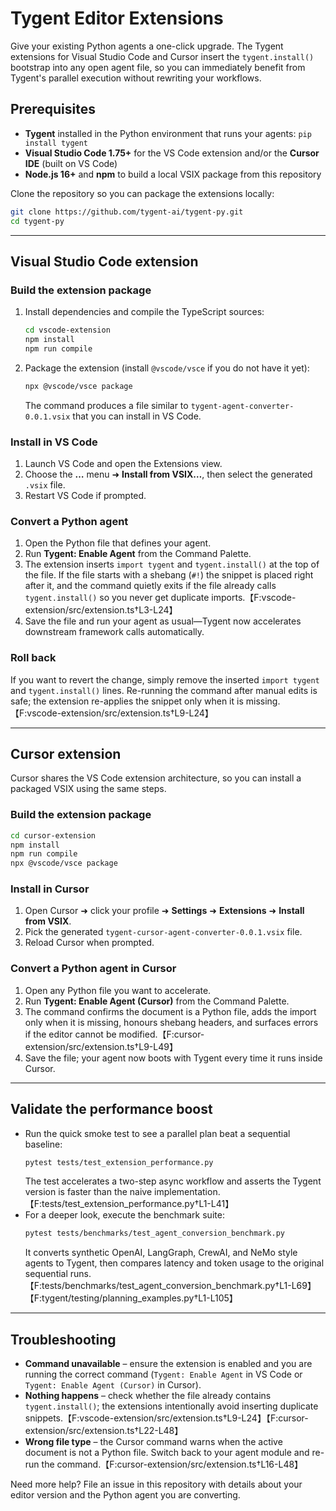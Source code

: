 # Tygent Editor Extensions

Give your existing Python agents a one-click upgrade. The Tygent extensions for Visual Studio Code and Cursor insert the `tygent.install()` bootstrap into any open agent file, so you can immediately benefit from Tygent's parallel execution without rewriting your workflows.

## Prerequisites
- **Tygent** installed in the Python environment that runs your agents: `pip install tygent`
- **Visual Studio Code 1.75+** for the VS Code extension and/or the **Cursor IDE** (built on VS Code)
- **Node.js 16+** and **npm** to build a local VSIX package from this repository

Clone the repository so you can package the extensions locally:

```bash
git clone https://github.com/tygent-ai/tygent-py.git
cd tygent-py
```

---

## Visual Studio Code extension

### Build the extension package
1. Install dependencies and compile the TypeScript sources:
   ```bash
   cd vscode-extension
   npm install
   npm run compile
   ```
2. Package the extension (install `@vscode/vsce` if you do not have it yet):
   ```bash
   npx @vscode/vsce package
   ```
   The command produces a file similar to `tygent-agent-converter-0.0.1.vsix` that you can install in VS Code.

### Install in VS Code
1. Launch VS Code and open the Extensions view.
2. Choose the **…** menu ➜ **Install from VSIX…**, then select the generated `.vsix` file.
3. Restart VS Code if prompted.

### Convert a Python agent
1. Open the Python file that defines your agent.
2. Run **Tygent: Enable Agent** from the Command Palette.
3. The extension inserts `import tygent` and `tygent.install()` at the top of the file. If the file starts with a shebang (`#!`) the snippet is placed right after it, and the command quietly exits if the file already calls `tygent.install()` so you never get duplicate imports.【F:vscode-extension/src/extension.ts†L3-L24】
4. Save the file and run your agent as usual—Tygent now accelerates downstream framework calls automatically.

### Roll back
If you want to revert the change, simply remove the inserted `import tygent` and `tygent.install()` lines. Re-running the command after manual edits is safe; the extension re-applies the snippet only when it is missing.【F:vscode-extension/src/extension.ts†L9-L24】

---

## Cursor extension

Cursor shares the VS Code extension architecture, so you can install a packaged VSIX using the same steps.

### Build the extension package
```bash
cd cursor-extension
npm install
npm run compile
npx @vscode/vsce package
```

### Install in Cursor
1. Open Cursor ➜ click your profile ➜ **Settings** ➜ **Extensions** ➜ **Install from VSIX**.
2. Pick the generated `tygent-cursor-agent-converter-0.0.1.vsix` file.
3. Reload Cursor when prompted.

### Convert a Python agent in Cursor
1. Open any Python file you want to accelerate.
2. Run **Tygent: Enable Agent (Cursor)** from the Command Palette.
3. The command confirms the document is a Python file, adds the import only when it is missing, honours shebang headers, and surfaces errors if the editor cannot be modified.【F:cursor-extension/src/extension.ts†L9-L49】
4. Save the file; your agent now boots with Tygent every time it runs inside Cursor.

---

## Validate the performance boost
- Run the quick smoke test to see a parallel plan beat a sequential baseline:
  ```bash
  pytest tests/test_extension_performance.py
  ```
  The test accelerates a two-step async workflow and asserts the Tygent version is faster than the naive implementation.【F:tests/test_extension_performance.py†L1-L41】
- For a deeper look, execute the benchmark suite:
  ```bash
  pytest tests/benchmarks/test_agent_conversion_benchmark.py
  ```
  It converts synthetic OpenAI, LangGraph, CrewAI, and NeMo style agents to Tygent, then compares latency and token usage to the original sequential runs.【F:tests/benchmarks/test_agent_conversion_benchmark.py†L1-L69】【F:tygent/testing/planning_examples.py†L1-L105】

---

## Troubleshooting
- **Command unavailable** – ensure the extension is enabled and you are running the correct command (`Tygent: Enable Agent` in VS Code or `Tygent: Enable Agent (Cursor)` in Cursor).
- **Nothing happens** – check whether the file already contains `tygent.install()`; the extensions intentionally avoid inserting duplicate snippets.【F:vscode-extension/src/extension.ts†L9-L24】【F:cursor-extension/src/extension.ts†L22-L48】
- **Wrong file type** – the Cursor command warns when the active document is not a Python file. Switch back to your agent module and re-run the command.【F:cursor-extension/src/extension.ts†L16-L48】

Need more help? File an issue in this repository with details about your editor version and the Python agent you are converting.

